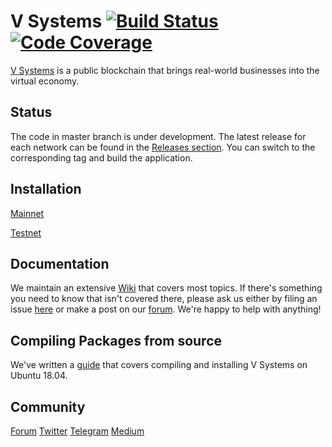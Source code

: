 # V Systems  [![Build Status](https://travis-ci.org/virtualeconomy/v-systems.svg?branch=master)](https://travis-ci.org/virtualeconomy/v-systems) [![Code Coverage](https://codecov.io/gh/virtualeconomy/v-systems/branch/master/graph/badge.svg?sanitize=true)](https://codecov.io/gh/virtualeconomy/v-systems/branch/master)

[V Systems](https://v.systems) is a public blockchain that brings real-world businesses into the virtual economy. 

## Status

The code in master branch is under development. The latest release for each network can be found in the [Releases section](https://github.com/virtualeconomy/vsys/releases). You can switch to the corresponding tag and build the application.

## Installation

[Mainnet](https://github.com/virtualeconomy/v-systems/wiki/How-to-install-V-Systems-mainnet-Node)

[Testnet](https://github.com/virtualeconomy/v-systems/wiki/How-to-Install-V-Systems-Testnet-Node)

## Documentation

We maintain an extensive [Wiki](https://github.com/virtualeconomy/v-systems/wiki) that covers most topics.  If there's something you need to know that isn't covered there, please ask us either by filing an issue [here](https://github.com/virtualeconomy/v-systems/issues) or make a post on our [forum](https://forum.v.systems/).  We're happy to help with anything!

## Compiling Packages from source

We've written a [guide](https://github.com/virtualeconomy/v-systems/wiki/Compile-v.systems-from-source-code) that covers compiling and installing V Systems on Ubuntu 18.04.  

## Community

[Forum](https://forum.v.systems/)
[Twitter](https://twitter.com/VSYSCoin)
[Telegram](https://t.me/VSYSOfficialGroup)
[Medium](https://medium.com/vsystems)


